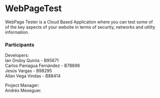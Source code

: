# WebPageTest
 WebPage Tester is a Cloud  Based Application where you can test some of of the key aspects of your website in terms of security, networks and utility information.
 
 ### Participants
 Developers: <br />Ian Ondoy Quirós - B95671 <br />
             Carlos Paniagua Fernández - B78896 <br />
             Jesús Vargas - B98295 <br />
             Allan Vega Vindas - B88414<br />
 
Project Manager: <br />Andrés Meseguer.
